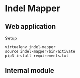 # Indel Mapper

## Web application

Setup

```
virtualenv indel-mapper
source indel-mapper/bin/activate
pip3 install requirements.txt
```

## Internal module
